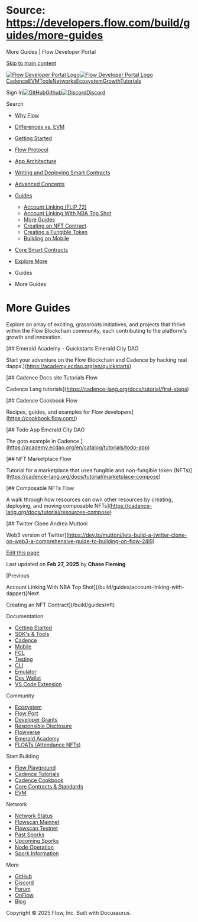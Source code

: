 # Source: https://developers.flow.com/build/guides/more-guides

More Guides | Flow Developer Portal



[Skip to main content](#__docusaurus_skipToContent_fallback)

[![Flow Developer Portal Logo](/img/flow-docs-logo-dark.png)![Flow Developer Portal Logo](/img/flow-docs-logo-light.png)](/)[Cadence](/build/flow)[EVM](/evm/about)[Tools](/tools/flow-cli)[Networks](/networks/flow-networks)[Ecosystem](/ecosystem)[Growth](/growth)[Tutorials](/tutorials)

Sign In[![GitHub]()Github](https://github.com/onflow)[![Discord]()Discord](https://discord.gg/flow)

Search

* [Why Flow](/build/flow)
* [Differences vs. EVM](/build/differences-vs-evm)
* [Getting Started](/build/getting-started/contract-interaction)
* [Flow Protocol](/build/basics/blocks)
* [App Architecture](/build/app-architecture)
* [Writing and Deploying Smart Contracts](/build/learn-cadence)
* [Advanced Concepts](/build/advanced-concepts/account-abstraction)
* [Guides](/build/guides/account-linking)

  + [Account Linking (FLIP 72)](/build/guides/account-linking)
  + [Account Linking With NBA Top Shot](/build/guides/account-linking-with-dapper)
  + [More Guides](/build/guides/more-guides)
  + [Creating an NFT Contract](/build/guides/nft)
  + [Creating a Fungible Token](/build/guides/fungible-token)
  + [Building on Mobile](/build/guides/mobile/overview)
* [Core Smart Contracts](/build/core-contracts)
* [Explore More](/build/explore-more)

* Guides
* More Guides

# More Guides

Explore an array of exciting, grassroots initiatives, and projects that thrive within the Flow Blockchain community, each contributing to the platform's growth and innovation.

[## Emerald Academy - Quickstarts Emerald City DAO

Start your adventure on the Flow Blockchain and Cadence by hacking real dapps.](https://academy.ecdao.org/en/quickstarts)

[## Cadence Docs site Tutorials Flow

Cadence Lang tutorials](https://cadence-lang.org/docs/tutorial/first-steps)

[## Cadence Cookbook Flow

Recipes, guides, and examples for Flow developers](https://cookbook.flow.com/)

[## Todo App Emerald City DAO

The goto example in Cadence.](https://academy.ecdao.org/en/catalog/tutorials/todo-app)

[## NFT Marketplace Flow

Tutorial for a marketplace that uses fungible and non-fungible token (NFTs)](https://cadence-lang.org/docs/tutorial/marketplace-compose)

[## Composable NFTs Flow

A walk through how resources can own other resources by creating, deploying, and moving composable NFTs](https://cadence-lang.org/docs/tutorial/resources-compose)

[## Twitter Clone Andrea Muttoni

Web3 version of Twitter](https://dev.to/muttoni/lets-build-a-twitter-clone-on-web3-a-comprehensive-guide-to-building-on-flow-24l9)

[Edit this page](https://github.com/onflow/docs/tree/main/docs/build/guides/more-guides.mdx)

Last updated on **Feb 27, 2025** by **Chase Fleming**

[Previous

Account Linking With NBA Top Shot](/build/guides/account-linking-with-dapper)[Next

Creating an NFT Contract](/build/guides/nft)

Documentation

* [Getting Started](/build/getting-started/contract-interaction)
* [SDK's & Tools](/tools)
* [Cadence](https://cadence-lang.org/docs/)
* [Mobile](/build/guides/mobile/overview)
* [FCL](/tools/clients/fcl-js)
* [Testing](/build/smart-contracts/testing)
* [CLI](/tools/flow-cli)
* [Emulator](/tools/emulator)
* [Dev Wallet](https://github.com/onflow/fcl-dev-wallet)
* [VS Code Extension](/tools/vscode-extension)

Community

* [Ecosystem](/ecosystem)
* [Flow Port](https://port.onflow.org/)
* [Developer Grants](https://github.com/onflow/developer-grants)
* [Responsible Disclosure](https://flow.com/flow-responsible-disclosure)
* [Flowverse](https://www.flowverse.co/)
* [Emerald Academy](https://academy.ecdao.org/)
* [FLOATs (Attendance NFTs)](https://floats.city/)

Start Building

* [Flow Playground](https://play.flow.com/)
* [Cadence Tutorials](https://cadence-lang.org/docs/tutorial/first-steps)
* [Cadence Cookbook](https://open-cadence.onflow.org)
* [Core Contracts & Standards](/build/core-contracts)
* [EVM](/evm/about)

Network

* [Network Status](https://status.onflow.org/)
* [Flowscan Mainnet](https://flowdscan.io/)
* [Flowscan Testnet](https://testnet.flowscan.io/)
* [Past Sporks](/networks/node-ops/node-operation/past-sporks)
* [Upcoming Sporks](/networks/node-ops/node-operation/upcoming-sporks)
* [Node Operation](/networks/node-ops)
* [Spork Information](/networks/node-ops/node-operation/spork)

More

* [GitHub](https://github.com/onflow)
* [Discord](https://discord.gg/flow)
* [Forum](https://forum.onflow.org/)
* [OnFlow](https://onflow.org/)
* [Blog](https://flow.com/blog)

Copyright © 2025 Flow, Inc. Built with Docusaurus.